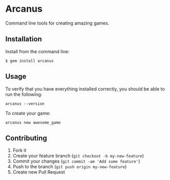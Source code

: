# Arcanus

Command line tools for creating amazing games.

## Installation

Install from the command line:

    $ gem install arcanus

## Usage

To verify that you have everything installed correctly, you should be able to run the following:

    arcanus --version

To create your game:

    arcanus new awesome_game


## Contributing

1. Fork it
2. Create your feature branch (`git checkout -b my-new-feature`)
3. Commit your changes (`git commit -am 'Add some feature'`)
4. Push to the branch (`git push origin my-new-feature`)
5. Create new Pull Request
